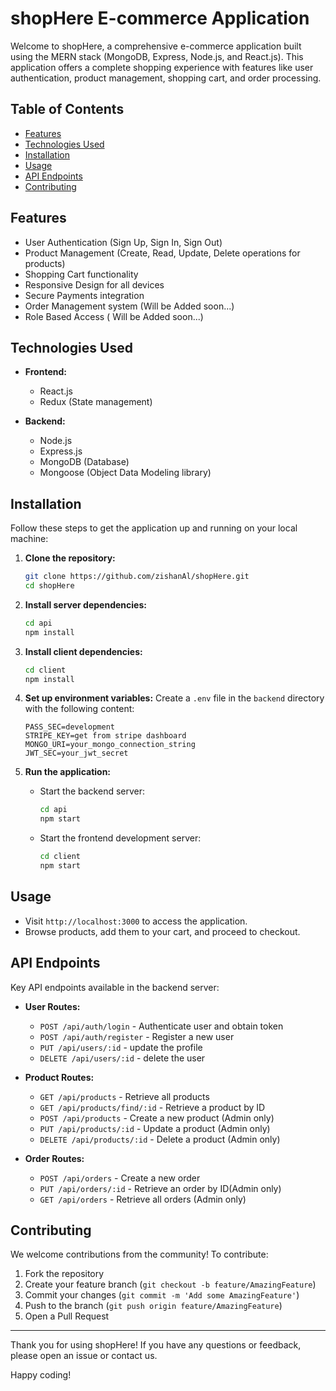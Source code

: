 # shopHere E-commerce Application

Welcome to shopHere, a comprehensive e-commerce application built using the MERN stack (MongoDB, Express, Node.js, and React.js). This application offers a complete shopping experience with features like user authentication, product management, shopping cart, and order processing.

## Table of Contents
- [Features](#features)
- [Technologies Used](#technologies-used)
- [Installation](#installation)
- [Usage](#usage)
- [API Endpoints](#api-endpoints)
- [Contributing](#contributing)

## Features
- User Authentication (Sign Up, Sign In, Sign Out)
- Product Management (Create, Read, Update, Delete operations for products)
- Shopping Cart functionality
- Responsive Design for all devices
- Secure Payments integration
- Order Management system (Will be Added soon...)
- Role Based Access ( Will be Added soon...)

## Technologies Used
- **Frontend:**
  - React.js
  - Redux (State management)

- **Backend:**
  - Node.js
  - Express.js
  - MongoDB (Database)
  - Mongoose (Object Data Modeling library)

## Installation
Follow these steps to get the application up and running on your local machine:

1. **Clone the repository:**
    ```sh
    git clone https://github.com/zishanAl/shopHere.git
    cd shopHere
    ```

2. **Install server dependencies:**
    ```sh
    cd api
    npm install
    ```

3. **Install client dependencies:**
    ```sh
    cd client
    npm install
    ```

4. **Set up environment variables:**
    Create a `.env` file in the `backend` directory with the following content:
    ```
    PASS_SEC=development
    STRIPE_KEY=get from stripe dashboard
    MONGO_URI=your_mongo_connection_string
    JWT_SEC=your_jwt_secret
    ```

5. **Run the application:**
    - Start the backend server:
      ```sh
      cd api
      npm start
      ```
    - Start the frontend development server:
      ```sh
      cd client
      npm start
      ```

## Usage
- Visit `http://localhost:3000` to access the application.
- Browse products, add them to your cart, and proceed to checkout.

## API Endpoints
Key API endpoints available in the backend server:

- **User Routes:**
  - `POST /api/auth/login` - Authenticate user and obtain token
  - `POST /api/auth/register` - Register a new user
  - `PUT /api/users/:id` - update the profile
  - `DELETE /api/users/:id` - delete the user

- **Product Routes:**
  - `GET /api/products` - Retrieve all products
  - `GET /api/products/find/:id` - Retrieve a product by ID
  - `POST /api/products` - Create a new product (Admin only)
  - `PUT /api/products/:id` - Update a product (Admin only)
  - `DELETE /api/products/:id` - Delete a product (Admin only)

- **Order Routes:**
  - `POST /api/orders` - Create a new order
  - `PUT /api/orders/:id` - Retrieve an order by ID(Admin only)
  - `GET /api/orders` - Retrieve all orders (Admin only)

## Contributing
We welcome contributions from the community! To contribute:

1. Fork the repository
2. Create your feature branch (`git checkout -b feature/AmazingFeature`)
3. Commit your changes (`git commit -m 'Add some AmazingFeature'`)
4. Push to the branch (`git push origin feature/AmazingFeature`)
5. Open a Pull Request

---

Thank you for using shopHere! If you have any questions or feedback, please open an issue or contact us.

Happy coding!
